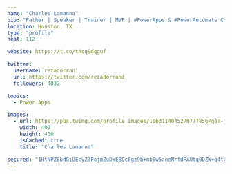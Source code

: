 ```yaml
---
name: "Charles Lamanna"
bio: "Father | Speaker | Trainer | MVP | #PowerApps & #PowerAutomate Community Super User | YouTuber Right-pointing triangle http://youtube.com/c/rezadorrani | Learn - Share - Clockwise rightwards and leftwards open circle arrows"
location: Houston, TX
type: "profile"
heat: 112

website: https://t.co/tAcqSdqguf

twitter:
  username: rezadorrani
  url: https://twitter.com/rezadorrani
  followers: 4032

topics:
  - Power Apps

images:
  - url: https://pbs.twimg.com/profile_images/1063114045270777856/qeT-jpWr_400x400.jpg
    width: 400
    height: 400
    isCached: true
    title: "Charles Lamanna"

secured: "1HtNPZ8bdGiUEcyZ3FojmZuDxE8Cc6gz9b+nb0w5aneNrfdPAUtq0DZW+q4tgR+EKhx0EPaFUKYT4IbQTdCbfvRFiiRMcc7xrm6shmfi8GHEn9NqnkIrMjcb+GsBNb5mFSuV4EvUiZl6uC36ei3vJknnUNX2IW4IOI8XOScBa8h7oNz88qFGuch25Cofz8L85diEjimY1NNZuc53xw9XP7OAL/gxtW+Sv1LVCGpOekrTDG0za8MjgZAAdWUFt3foZl4Ckrk3EXEphPGCQ9vZ45TXnyCit5mQZFQAgj7mnCHdPBt2q8ymDdDLZPEgWvr/ijSWQ+L5ZzQ07jEu8n5tnwJYmqEKrmH4xSBmmkKW6rxfK5TZ+WPqc0mNOtCcOEIBEmG74ZEwEHtFfg2BFzmUcJ8lv/xnWC5zJpLzbtug7U4=;NTontd9h4TUvVJjrwHBhzA=="
---
```


